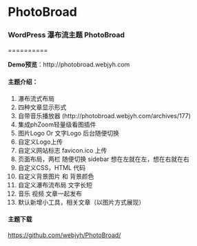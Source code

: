 PhotoBroad
==========

<h3>WordPress 瀑布流主题 PhotoBroad</h3>
==========

<p><strong>Demo预览</strong>：http://photobroad.webjyh.com</p>

<h4>主题介绍：</h4>
<ol>
	<li>瀑布流式布局</li>
	<li>四种文章显示形式</li>
	<li>自带音乐播放器 (http://photobroad.webjyh.com/archives/177)</li>
	<li>集成phZoom轻量级看图插件</li>
	<li>图片Logo Or 文字Logo 后台随便切换</li>
	<li>自定义Logo上传</li>
	<li>自定义网站标志 favicon.ico 上传</li>
	<li>页面布局，两栏 随便切换 sidebar 想在左就在左，想在右就在右</li>
	<li>自定义CSS，HTML 代码</li>
	<li>自定义背景图片 和 背景颜色</li>
	<li>自定义瀑布流布局 文字长短</li>
	<li>音乐 视频 文章一起发布</li>
	<li>默认新增小工具，相关文章（以图片方式展现）</li>
</ol>

<h4>主题下载</h4>
	
https://github.com/webjyh/PhotoBroad/
